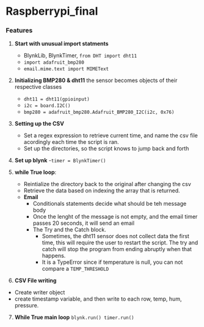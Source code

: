 # Raspberrypi_final

### Features
1. **Start with unusual import statments**
    - BlynkLib, BlynkTimer, `from DHT import dht11`
    - `import adafruit_bmp280`
    - `email.mime.text import MIMEText`

2. **Initializing BMP280 & dht11**
    the sensor becomes objects of their respective classes
    - `dht11 = dht11(gpioinput)`
    - `i2c = board.I2C()`
    - `bmp280 = adafruit_bmp280.Adafruit_BMP280_I2C(i2c, 0x76)`
3. **Setting up the CSV**
    - Set a regex expression to retrieve current time, and name the csv file acordingly each time the script is ran. 
    - Set up the directories, so the script knows to jump back and forth

4. **Set up blynk**
   -`timer = BlynkTimer()`

5. **while True loop**:
    - Reintialize the directory back to the original after changing the csv
    - Retrieve the data based on indexing the array that is returned. 
    - **Email**
        - Conditionals statements decide what should be teh message body
        - Once the lenght of the message is not empty, and the email timer passes 20 seconds, it will send an email
        - The Try and the Catch block. 
            - Sometimes, the dht11 sensor does not collect data the first time, this will require the user to restart the script. The try and catch will stop the program from ending abruptly when that happens. 
            - It is a TypeError since if temperature is null, you can not compare a `TEMP_THRESHOLD`

6. **CSV File writing**
- Create writer object
- create timestamp variable, and then write to each row, temp, hum, pressure.

7. **While True main loop**
    `blynk.run()
    timer.run()`








<!-- // explain code in detail -->
<!-- // describe fucntion logic and algos -->
<!--relevant code snipets -->



